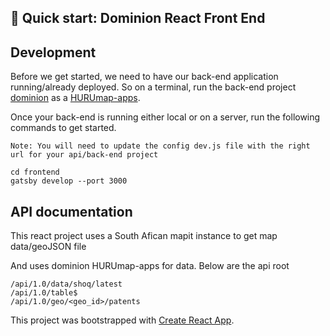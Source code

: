 ## 🚀 Quick start: Dominion React Front End


## Development

Before we get started, we need to have our back-end application running/already deployed. So on a terminal, run the back-end project [dominion](https://github.com/CodeForAfrica/HURUmap-apps/tree/feature/dominion-setup/dominion) as a [HURUmap-apps](https://github.com/CodeForAfrica/HURUmap-apps/blob/master/README.md).

Once your back-end is running either local or on a server, run the following commands to get started.

`Note: You will need to update the config dev.js file with the right url for your api/back-end project`

```
cd frontend
gatsby develop --port 3000
```
## API documentation

This react project uses a South Afican mapit instance to get map data/geoJSON file

And uses dominion HURUmap-apps for data. Below are the api root

```
/api/1.0/data/shoq/latest
/api/1.0/table$
/api/1.0/geo/<geo_id>/patents
```


This project was bootstrapped with [Create React App](https://github.com/facebook/create-react-app).